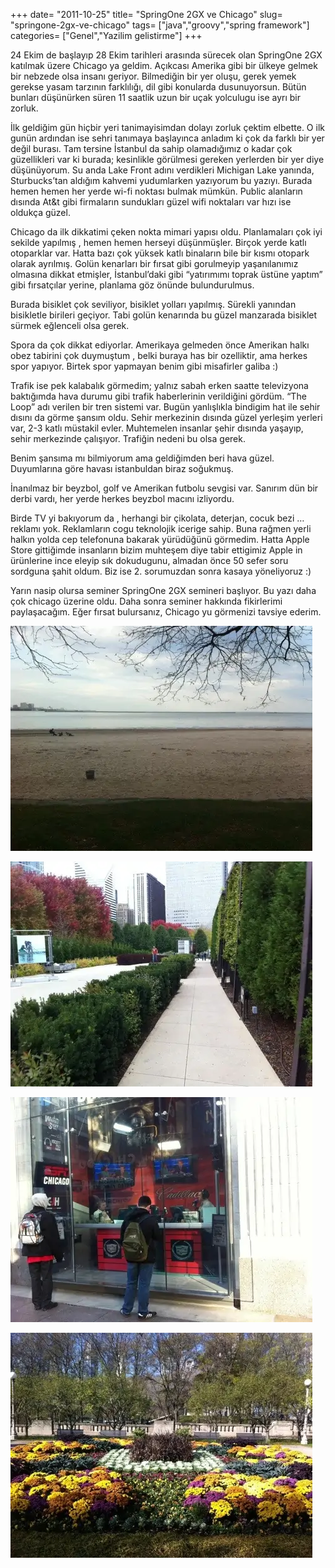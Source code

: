 +++
date= "2011-10-25"
title= "SpringOne 2GX ve Chicago"
slug= "springone-2gx-ve-chicago"
tags= ["java","groovy","spring framework"]
categories= ["Genel","Yazilim gelistirme"]
+++


24 Ekim de başlayıp 28 Ekim tarihleri arasında sürecek olan SpringOne 2GX katılmak üzere Chicago ya geldim. Açıkcası Amerika gibi bir ülkeye gelmek bir nebzede olsa insanı geriyor. Bilmediğin bir yer oluşu, gerek yemek gerekse yasam tarzının farklılığı, dil gibi konularda dusunuyorsun. Bütün bunları düşünürken süren 11 saatlik uzun bir uçak yolculugu ise ayrı bir zorluk.

İlk geldiğim gün hiçbir yeri tanimayisimdan dolayı zorluk çektim elbette. O ilk gunün ardından ise sehri tanımaya başlayınca anladım ki çok da farklı bir yer değil burası. Tam tersine İstanbul da sahip olamadığımız o kadar çok güzellikleri var ki burada; kesinlikle görülmesi gereken yerlerden bir yer diye düşünüyorum. Su anda Lake Front adını verdikleri Michigan Lake yanında, Sturbucks’tan aldığım kahvemi yudumlarken yazıyorum bu yazıyı. Burada hemen hemen her yerde wi-fi noktası bulmak mümkün. Public alanların dısında At&t gibi firmaların sundukları güzel wifi noktaları var hızı ise oldukça güzel.

Chicago da ilk dikkatimi çeken nokta mimari yapısı oldu. Planlamaları çok iyi sekilde yapılmış , hemen hemen herseyi düşünmüşler. Birçok yerde katlı otoparklar var. Hatta bazı çok yüksek katlı binaların bile bir kısmı otopark olarak ayrılmış. Golün kenarları bir fırsat gibi gorulmeyip yaşanılanımız olmasına dikkat etmişler, İstanbul’daki gibi “yatırımımı toprak üstüne yaptım” gibi fırsatçılar yerine, planlama göz önünde bulundurulmus.

Burada bisiklet çok seviliyor, bisiklet yolları yapılmış. Sürekli yanından bisikletle birileri geçiyor. Tabi golün kenarında bu güzel manzarada bisiklet sürmek eğlenceli olsa gerek.

Spora da çok dikkat ediyorlar. Amerikaya gelmeden önce Amerikan halkı obez tabirini çok duymuştum , belki buraya has bir ozelliktir, ama herkes spor yapıyor. Birtek spor yapmayan benim gibi misafirler galiba :)

Trafik ise pek kalabalık görmedim; yalnız sabah erken saatte televizyona baktığımda hava durumu gibi trafik haberlerinin verildiğini gördüm. “The Loop” adı verilen bir tren sistemi var. Bugün yanlışlıkla bindigim hat ile sehir dısını da görme şansım oldu. Sehir merkezinin dısında güzel yerleşim yerleri var, 2-3 katlı müstakil evler. Muhtemelen insanlar şehir dısında yaşayıp, sehir merkezinde çalışıyor. Trafiğin nedeni bu olsa gerek.

Benim şansıma mı bilmiyorum ama geldiğimden beri hava güzel. Duyumlarına göre havası istanbuldan biraz soğukmuş.

İnanılmaz bir beyzbol, golf ve Amerikan futbolu sevgisi var. Sanırım dün bir derbi vardı, her yerde herkes beyzbol macını izliyordu.

Birde TV yi bakıyorum da , herhangi bir çikolata, deterjan, cocuk bezi … reklamı yok. Reklamların cogu teknolojik icerige sahip. Buna rağmen yerli halkın yolda cep telefonuna bakarak yürüdüğünü görmedim. Hatta Apple Store gittiğimde insanların bizim muhteşem diye tabir ettigimiz Apple in ürünlerine ince eleyip sık dokudugunu, almadan önce 50 sefer soru sordguna şahit oldum. Biz ise 2. sorumuzdan sonra kasaya yöneliyoruz :)

Yarın nasip olursa seminer SpringOne 2GX semineri başlıyor. Bu yazı daha çok chicago üzerine oldu. Daha sonra seminer hakkında fikirlerimi paylaşacağım. Eğer fırsat bulursanız, Chicago yu görmenizi tavsiye ederim.

![Chicago ](/images/chicago-1.webp)

![Chicago ](/images/chicago-2.webp)

![Chicago ](/images/chicago-3.webp)

![Chicago ](/images/chicago-4.webp)